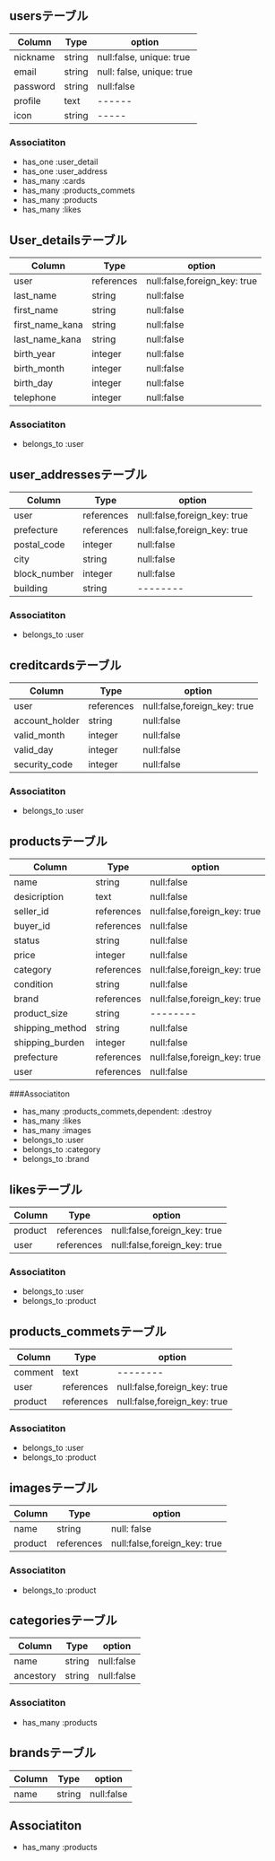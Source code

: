 ## usersテーブル
|Column|Type|option|
|------|----|------|
|nickname|string|null:false, unique: true|
|email|string|null: false, unique: true|
|password|string|null:false|
|profile|text| ------ |
|icon|string| ----- |

### Associatiton
- has_one :user_detail
- has_one :user_address
- has_many :cards
- has_many :products_commets
- has_many :products
- has_many :likes



## User_detailsテーブル
|Column|Type|option|
|------|----|------|
|user|references|null:false,foreign_key: true|
|last_name|string|null:false|
|first_name|string|null:false|
|first_name_kana|string|null:false|
|last_name_kana|string|null:false|
|birth_year|integer|null:false|
|birth_month|integer|null:false|
|birth_day|integer|null:false|
|telephone|integer|null:false|

### Associatiton
- belongs_to :user



## user_addressesテーブル
|Column|Type|option|
|------|----|------|
|user|references|null:false,foreign_key: true|
|prefecture|references|null:false,foreign_key: true|
|postal_code|integer|null:false|
|city|string|null:false|
|block_number|integer|null:false|
|building|string|--------|

### Associatiton
- belongs_to :user



## creditcardsテーブル
|Column|Type|option|
|------|----|------|
|user|references|null:false,foreign_key: true|
|account_holder|string|null:false|
|valid_month|integer|null:false|
|valid_day|integer|null:false|
|security_code|integer|null:false|

### Associatiton
- belongs_to :user



## productsテーブル
|Column|Type|option|
|------|----|------|
|name|string|null:false|
|desicription|text|null:false|
|seller_id|references|null:false,foreign_key: true|
|buyer_id|references|null:false|
|status|string|null:false|
|price|integer|null:false|
|category|references|null:false,foreign_key: true|
|condition|string|null:false|
|brand|references|null:false,foreign_key: true|
|product_size|string|--------|
|shipping_method|string|null:false|
|shipping_burden|integer|null:false|
|prefecture|references|null:false,foreign_key: true|
|user|references|null:false|

###Associatiton
- has_many :products_commets,dependent: :destroy
- has_many :likes
- has_many :images
- belongs_to :user
- belongs_to :category
- belongs_to :brand


## likesテーブル
|Column|Type|option|
|------|----|------|
|product|references|null:false,foreign_key: true|
|user|references|null:false,foreign_key: true|

### Associatiton
- belongs_to :user
- belongs_to :product



## products_commetsテーブル
|Column|Type|option|
|------|----|------|
|comment|text|--------|
|user|references|null:false,foreign_key: true|
|product|references|null:false,foreign_key: true|

### Associatiton
- belongs_to :user
- belongs_to :product



## imagesテーブル
|Column|Type|option|
|------|----|------|
|name|string|null: false|
|product|references|null:false,foreign_key: true|

### Associatiton
- belongs_to :product




## categoriesテーブル
|Column|Type|option|
|------|----|------|
|name|string|null:false|
|ancestory|string|null:false|

### Associatiton
- has_many :products




## brandsテーブル
|Column|Type|option|
|------|----|------|
|name|string|null:false|

## Associatiton
- has_many :products
